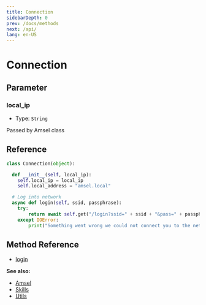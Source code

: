 ```yaml
---
title: Connection
sidebarDepth: 0
prev: /docs/methods
next: /api/
lang: en-US
---
```


# Connection

## Parameter

### local_ip
  - Type: `String`
  
  Passed by Amsel class

## Reference

```python
class Connection(object):

  def __init__(self, local_ip):
    self.local_ip = local_ip
    self.local_address = "amsel.local"

  # Log into network
  async def login(self, ssid, passphrase):
    try:
        return await self.get("/login?ssid=" + ssid + "&pass=" + passphrase)
    except IOError:
        print("Something went wrong we could not connect you to the network!")

```

## Method Reference
- [login](/docs/methods.html#login)


**See also:**
- [Amsel](/docs/classes/amsel/)
- [Skills](/docs/classes/skills/)
- [Utils](/docs/classes/utils/)